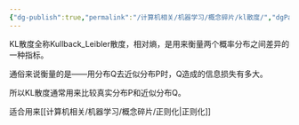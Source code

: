 ```yaml
---
{"dg-publish":true,"permalink":"/计算机相关/机器学习/概念碎片/kl散度/","dgPassFrontmatter":true,"created":"2025-05-08T19:54:34.736+08:00","updated":"2025-05-09T02:16:25.489+08:00"}
---
```


KL散度全称Kullback_Leibler散度，相对熵，是用来衡量两个概率分布之间差异的一种指标。

通俗来说衡量的是——用分布Q去近似分布P时，Q造成的信息损失有多大。

所以KL散度通常用来比较真实分布P和近似分布Q。

适合用来[[计算机相关/机器学习/概念碎片/正则化\|正则化]]